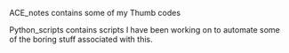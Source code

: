 ACE_notes contains some of my Thumb codes

Python_scripts contains scripts I have been working on to automate some of the boring stuff associated with this.
